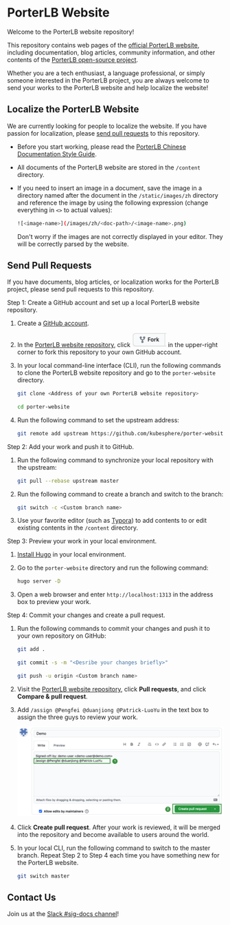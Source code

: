 # PorterLB Website

Welcome to the PorterLB website repository!

This repository contains web pages of the [official PorterLB website](https://porterlb.io), including documentation, blog articles, community information, and other contents of the [PorterLB open-source project](https://github.com/kubesphere/porterlb).

Whether you are a tech enthusiast, a language professional, or simply someone interested in the PorterLB project, you are always welcome to send your works to the PorterLB website and help localize the website!

## Localize the PorterLB Website

We are currently looking for people to localize the website. If you have passion for localization, please [send pull requests](#send-pull-requests) to this repository.

* Before you start working, please read the [PorterLB Chinese Documentation Style Guide](./porterlb-chinese-documentation-style-guide.md).

* All documents of the PorterLB website are stored in the `/content` directory.

* If you need to insert an image in a document, save the image in a directory named after the document in the `/static/images/zh` directory and reference the image by using the following expression (change everything in `<>` to actual values):

  ```bash
  ![<image-name>](/images/zh/<doc-path>/<image-name>.png)
  ```

  Don't worry if the images are not correctly displayed in your editor. They will be correctly parsed by the website.

## Send Pull Requests

If you have documents, blog articles, or localization works for the PorterLB project, please send pull requests to this repository.

Step 1: Create a GitHub account and set up a local PorterLB website repository.

1. Create a [GitHub account](https://github.com/join).

2. In the [PorterLB website repository](https://github.com/kubesphere/porter-website), click <img src="./fork.png" width="80px"> in the upper-right corner to fork this repository to your own GitHub account.

3. In your local command-line interface (CLI), run the following commands to clone the PorterLB website repository and go to the `porter-website` directory.

   ```bash
   git clone <Address of your own PorterLB website repository>
   ```

   ```bash
   cd porter-website
   ```

4. Run the following command to set the upstream address:

   ```bash
   git remote add upstream https://github.com/kubesphere/porter-website
   ```

Step 2: Add your work and push it to GitHub.

1. Run the following command to synchronize your local repository with the upstream:

   ```bash
   git pull --rebase upstream master
   ```

2. Run the following command to create a branch and switch to the branch:

   ```bash
   git switch -c <Custom branch name>
   ```

3. Use your favorite editor (such as [Typora](https://typora.io/)) to add contents to or edit existing contents in the `/content` directory.

Step 3: Preview your work in your local environment.

1. [Install Hugo](https://gohugo.io/getting-started/quick-start/) in your local environment.

2. Go to the `porter-website` directory and run the following command:

   ```bash
   hugo server -D
   ```

3. Open a web browser and enter `http://localhost:1313` in the address box to preview your work.

Step 4: Commit your changes and create a pull request.

1. Run the following commands to commit your changes and push it to your own repository on GitHub:

   ```bash
   git add .
   ```

   ```bash
   git commit -s -m "<Desribe your changes briefly>"
   ```

   ```bash
   git push -u origin <Custom branch name>
   ```

2. Visit the [PorterLB website repository](https://github.com/kubesphere/porter-website), click **Pull requests**, and click **Compare & pull request**.

3. Add `/assign @Pengfei @duanjiong @Patrick-LuoYu` in the text box to assign the three guys to review your work.

   ![assign](./assign.png)

4. Click **Create pull request**. After your work is reviewed, it will be merged into the repository and become available to users around the world.

5. In your local CLI, run the following command to switch to the master branch. Repeat Step 2 to Step 4 each time you have something new for the PorterLB website.

   ```bash
   git switch master
   ```

## Contact Us

Join us at the [Slack #sig-docs channel](https://kubesphere.slack.com/archives/C010WA9EW01)!